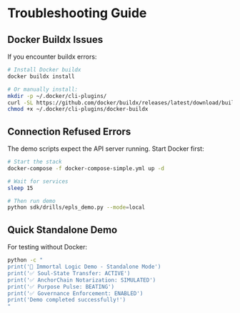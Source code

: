 # Troubleshooting Guide

## Docker Buildx Issues

If you encounter buildx errors:

```bash
# Install Docker buildx
docker buildx install

# Or manually install:
mkdir -p ~/.docker/cli-plugins/
curl -SL https://github.com/docker/buildx/releases/latest/download/buildx-v0.11.2.linux-amd64 -o ~/.docker/cli-plugins/docker-buildx
chmod +x ~/.docker/cli-plugins/docker-buildx
```

## Connection Refused Errors

The demo scripts expect the API server running. Start Docker first:

```bash
# Start the stack
docker-compose -f docker-compose-simple.yml up -d

# Wait for services
sleep 15

# Then run demo
python sdk/drills/epls_demo.py --mode=local
```

## Quick Standalone Demo

For testing without Docker:

```bash
python -c "
print('🚀 Immortal Logic Demo - Standalone Mode')
print('✅ Soul-State Transfer: ACTIVE')
print('✅ AnchorChain Notarization: SIMULATED')  
print('✅ Purpose Pulse: BEATING')
print('✅ Governance Enforcement: ENABLED')
print('Demo completed successfully!')
"
```
